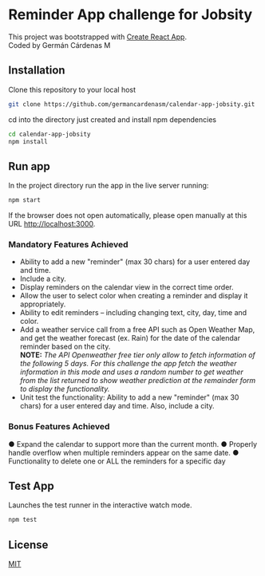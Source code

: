 # Reminder App challenge for Jobsity

This project was bootstrapped with [Create React App](https://github.com/facebook/create-react-app).  
Coded by Germán Cárdenas M

## Installation

Clone this repository to your local host

```bash
git clone https://github.com/germancardenasm/calendar-app-jobsity.git
```

cd into the directory just created and install npm dependencies

```bash
cd calendar-app-jobsity
npm install
```

## Run app

In the project directory run the app in the live server running:

```bash
npm start
```

If the browser does not open automatically, please open manually at this URL [http://localhost:3000](http://localhost:3000).

### Mandatory Features Achieved

- Ability to add a new "reminder" (max 30 chars) for a user entered day and time.
- Include a city.
- Display reminders on the calendar view in the correct time order.
- Allow the user to select color when creating a reminder and display it appropriately.
- Ability to edit reminders – including changing text, city, day, time and color.
- Add a weather service call from a free API such as ​Open Weather Map​, and get the
  weather forecast (ex. Rain) for the date of the calendar reminder based on the city.  
   **NOTE:** _The API Openweather free tier only allow to fetch information of the following 5 days. For this challenge the app fetch the weather information in this mode and uses a random number to get weather from the list returned to show weather prediction at the remainder form to display the functionality._
- Unit test the functionality: ​Ability to add a new "reminder" (max 30 chars) for a user entered day and time. Also, include a city.

### Bonus Features Achieved

● Expand the calendar to support more than the current month.
● Properly handle overflow when multiple reminders appear on the same date.
● Functionality to delete one or ALL the reminders for a specific day

## Test App

Launches the test runner in the interactive watch mode.

```bash
npm test
```

## License

[MIT](https://choosealicense.com/licenses/mit/)
